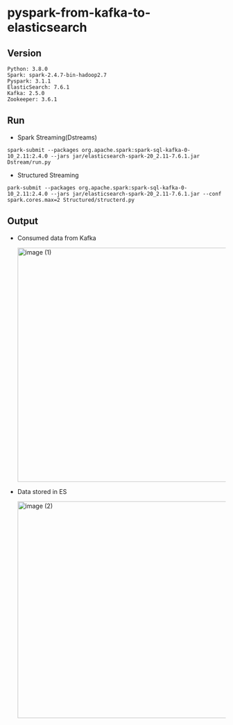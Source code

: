 # pyspark-from-kafka-to-elasticsearch



## Version
```
Python: 3.8.0
Spark: spark-2.4.7-bin-hadoop2.7
Pyspark: 3.1.1
ElasticSearch: 7.6.1
Kafka: 2.5.0
Zookeeper: 3.6.1 
```

## Run 

* Spark Streaming(Dstreams)
```
spark-submit --packages org.apache.spark:spark-sql-kafka-0-10_2.11:2.4.0 --jars jar/elasticsearch-spark-20_2.11-7.6.1.jar Dstream/run.py
```

* Structured Streaming
```
park-submit --packages org.apache.spark:spark-sql-kafka-0-10_2.11:2.4.0 --jars jar/elasticsearch-spark-20_2.11-7.6.1.jar --conf spark.cores.max=2 Structured/structerd.py
```

## Output
* Consumed data from Kafka

  <img width="540" alt="image (1)" src="https://user-images.githubusercontent.com/55729930/110294095-c2367100-8032-11eb-8408-da7c88816b29.png">

* Data stored in ES
 
  <img width="500" alt="image (2)" src="https://user-images.githubusercontent.com/55729930/110294099-c3679e00-8032-11eb-97de-1de56a89cd18.png">
